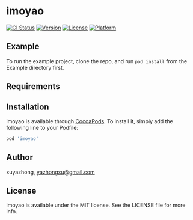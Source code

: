 # imoyao

[![CI Status](https://img.shields.io/travis/xuyazhong/imoyao.svg?style=flat)](https://travis-ci.org/xuyazhong/imoyao)
[![Version](https://img.shields.io/cocoapods/v/imoyao.svg?style=flat)](https://cocoapods.org/pods/imoyao)
[![License](https://img.shields.io/cocoapods/l/imoyao.svg?style=flat)](https://cocoapods.org/pods/imoyao)
[![Platform](https://img.shields.io/cocoapods/p/imoyao.svg?style=flat)](https://cocoapods.org/pods/imoyao)

## Example

To run the example project, clone the repo, and run `pod install` from the Example directory first.

## Requirements

## Installation

imoyao is available through [CocoaPods](https://cocoapods.org). To install
it, simply add the following line to your Podfile:

```ruby
pod 'imoyao'
```

## Author

xuyazhong, yazhongxu@gmail.com

## License

imoyao is available under the MIT license. See the LICENSE file for more info.
